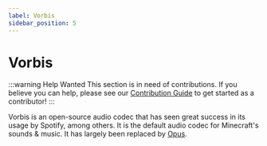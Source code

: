```yaml
---
label: Vorbis
sidebar_position: 5
---
```


# Vorbis

:::warning Help Wanted
This section is in need of contributions. If you believe you can help, please see our [Contribution Guide](../contribution-guide.md) to get started as a contributor!
:::

Vorbis is an open-source audio codec that has seen great success in its usage by Spotify, among others. It is the default audio codec for Minecraft's sounds & music. It has largely been replaced by [Opus](../audio/Opus.md).